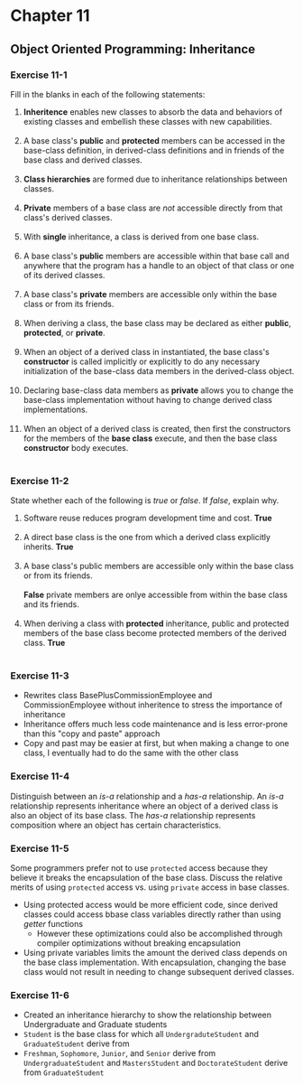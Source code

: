 # Chapter 11
## Object Oriented Programming: Inheritance

### Exercise 11-1
Fill in the blanks in each of the following statements:
1. **Inheritence** enables new classes to absorb the data and behaviors of existing classes and embellish these classes with new capabilities. <br><br>
1. A base class's **public** and **protected** members can be accessed in the base-class definition, in derived-class definitions and in friends of the base class and derived classes. <br><br>
1. **Class hierarchies**  are formed due to inheritance relationships between classes.<br><br>
1. **Private** members of a base class are *not* accessible directly from that class's derived classes.<br><br>
1. With **single** inheritance, a class is derived from one base class.<br><br>
1. A base class's **public** members are accessible within that base call and anywhere that the program has a handle to an object of that class or one of its derived classes.<br><br>
1. A base class's **private** members are accessible only within the base class or from its friends.<br><br>
1. When deriving a class, the base class may be declared as either **public**, **protected**, or **private**.<br><br>
1. When an object of a derived class in instantiated, the base class's **constructor** is called implicitly or explicitly to do any necessary initialization of the base-class data members in the derived-class object.<br><br>
1. Declaring base-class data members as **private** allows you to change the base-class implementation without having to change derived class implementations.<br><br>
1. When an object of a derived class is created, then first the constructors for the members of the **base class** execute, and then the base class **constructor** body executes.<br><br>

### Exercise 11-2
State whether each of the following is *true* or *false*. If *false*, explain why.
1. Software reuse reduces program development time and cost. **True** <br><br>
1. A direct base class is the one from which a derived class explicitly inherits. **True** <br><br>
1. A base class's public members are accessible only within the base class or from its friends. <br><br>**False** private members are onlye accessible from within the base class and its friends.<br><br>
1. When deriving a class with **protected** inheritance, public and protected members of the base class become protected members of the derived class.  **True** <br><br>

### Exercise 11-3
* Rewrites class BasePlusCommissionEmployee and CommissionEmployee without inheritence to stress the importance of inheritance
* Inheritance offers much less code maintenance and is less error-prone than this "copy and paste" approach
* Copy and past may be easier at first, but when making a change to one class, I eventually had to do the same with the other class

### Exercise 11-4
Distinguish between an *is-a* relationship and a *has-a* relationship.
An *is-a* relationship represents inheritance where an object of a derived class is also an object of its base class. The *has-a* relationship represents composition where an object has certain characteristics.
### Exercise 11-5
Some programmers prefer not to use <code>protected</code> access because they believe it breaks the encapsulation of the base class. Discuss the relative merits of using <code>protected</code> access vs. using <code>private</code> access in base classes.
* Using protected access would be more efficient code, since derived classes could access bbase class variables directly rather than using *getter* functions
    * However these optimizations could also be accomplished through compiler optimizations without breaking encapsulation
* Using private variables limits the amount the derived class depends on the base class implementation. With encapsulation, changing the base class would not result in needing to change subsequent derived classes.
### Exercise 11-6
* Created an inheritance hierarchy to show the relationship between Undergraduate and Graduate students
* <code>Student</code> is the base class for which all <code>UndergraduteStudent</code> and <code>GraduateStudent</code> derive from
* <code>Freshman</code>, <code>Sophomore</code>, <code>Junior</code>, and <code>Senior</code> derive from <code>UndergraduateStudent</code> and <code>MastersStudent</code> and <code>DoctorateStudent</code> derive from <code>GraduateStudent</code>
